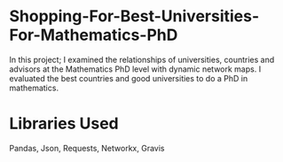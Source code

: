 # Shopping-For-Best-Universities-For-Mathematics-PhD

In this project; I examined the relationships of universities, countries and advisors at the Mathematics PhD level with dynamic network maps. I evaluated the best countries and good universities to do a PhD in mathematics.

# Libraries Used
Pandas, Json, Requests, Networkx, Gravis
